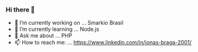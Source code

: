 ### Hi there 👋


- 🔭 I’m currently working on ... Smarkio Brasil
- 🌱 I’m currently learning ... Node.js
- 💬 Ask me about ... PHP
- 📫 How to reach me: ... https://www.linkedin.com/in/jonas-braga-2001/

<!--
**jonasbraga/jonasbraga** is a ✨ _special_ ✨ repository because its `README.md` (this file) appears on your GitHub profile.

Here are some ideas to get you started:
- 👯 I’m looking to collaborate on ...
- 🤔 I’m looking for help with ...
- 😄 Pronouns: ...
- ⚡ Fun fact: ...
-->
